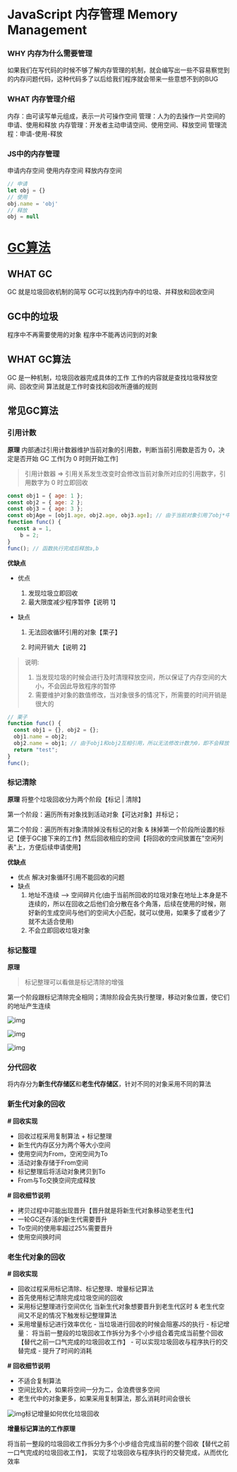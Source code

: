 # JavaScript 内存管理 Memory Management

### WHY 内存为什么需要管理

如果我们在写代码的时候不够了解内存管理的机制，就会编写出一些不容易察觉到的内存问题代码，这种代码多了以后给我们程序就会带来一些意想不到的BUG

### WHAT 内存管理介绍

内存：由可读写单元组成，表示一片可操作空间
管理：人为的去操作一片空间的申请、使用和释放
内存管理：开发者主动申请空间、使用空间、释放空间
管理流程：申请-使用-释放

### JS中的内存管理

申请内存空间
使用内存空间
释放内存空间

```js
// 申请
let obj = {}
// 使用
obj.name = 'obj'
// 释放
obj = null
```

# [GC算法](https://zhuanlan.zhihu.com/p/362348363)

## WHAT GC

GC 就是垃圾回收机制的简写
GC可以找到内存中的垃圾、并释放和回收空间

## GC中的垃圾

程序中不再需要使用的对象
程序中不能再访问到的对象

## WHAT GC算法

GC 是一种机制，垃圾回收器完成具体的工作
工作的内容就是查找垃圾释放空间、回收空间
算法就是工作时查找和回收所遵循的规则

## 常见GC算法

### 引用计数

**原理**
内部通过引用计数器维护当前对象的引用数，判断当前引用数是否为 0，决定是否开始 GC 工作[为 0 时则开始工作]

> 引用计数器 => 引用关系发生改变时会修改当前对象所对应的引用数字，引用数字为 0 时立即回收

```js
const obj1 = { age: 1 };
const obj2 = { age: 2 };
const obj3 = { age: 3 };
const objAge = [obj1.age, obj2.age, obj3.age]; // 由于当前对象引用了obj*中的值，所以obj*引用数字不会变为0，即不会回收
function func() {
  const a = 1,
    b = 2;
}
func(); // 函数执行完成后释放a,b
```

**优缺点**

- 优点

  1. 发现垃圾立即回收
  2. 最大限度减少程序暂停【说明 1】

- 缺点

  1. 无法回收循环引用的对象【栗子】

  2. 时间开销大【说明 2】

> 说明:
>
> 1. 当发现垃圾的时候会进行及时清理释放空间，所以保证了内存空间的大小，不会因此导致程序的暂停
> 2. 需要维护对象的数值修改，当对象很多的情况下，所需要的时间开销是很大的

```js
// 栗子
function func() {
  const obj1 = {}, obj2 = {};
  obj1.name = obj2;
  obj2.name = obj1; // 由于obj1和obj2互相引用，所以无法修改计数为0，即不会释放当前空间
  return "test";
}
func();
```

### 标记清除

**原理**
将整个垃圾回收分为两个阶段【标记 | 清除】

第一个阶段：遍历所有对象找到活动对象【可达对象】并标记；

第二个阶段：遍历所有对象清除掉没有标记的对象 & 抹掉第一个阶段所设置的标记【便于GC接下来的工作】然后回收相应的空间【将回收的空间放置在"空闲列表"上，方便后续申请使用】

**优缺点**

- 优点
  解决对象循环引用不能回收的问题
- 缺点
  1. 地址不连续 --> 空间碎片化(由于当前所回收的垃圾对象在地址上本身是不连续的，所以在回收之后他们会分散在各个角落，后续在使用的时候，刚好新的生成空间与他们的空间大小匹配，就可以使用，如果多了或者少了就不太适合使用)
  2. 不会立即回收垃圾对象

### 标记整理

**原理**

> 标记整理可以看做是标记清除的增强

第一个阶段跟标记清除完全相同；清除阶段会先执行整理，移动对象位置，使它们的地址产生连续

![img](https://pic2.zhimg.com/80/v2-ccf9640679ccb0bc4c135ba46024e249_1440w.jpg)

![img](https://pic4.zhimg.com/80/v2-07e466d8d9be64563dd0b6d187e8390f_1440w.jpg)

![img](https://pic4.zhimg.com/80/v2-45adbcccd9bad8fd0a5021f06f706b57_1440w.jpg)

### 分代回收

将内存分为**新生代存储区**和**老生代存储区**，针对不同的对象采用不同的算法

### 新生代对象的回收

**# 回收实现**

- 回收过程采用复制算法 + 标记整理
- 新生代内存区分为两个等大小空间
- 使用空间为From，空闲空间为To
- 活动对象存储于From空间
- 标记整理后将活动对象拷贝到To
- From与To交换空间完成释放

**# 回收细节说明**

- 拷贝过程中可能出现晋升【晋升就是将新生代对象移动至老生代】
- 一轮GC还存活的新生代需要晋升
- To空间的使用率超过25%需要晋升
- 使用空间换时间

### 老生代对象的回收

**# 回收实现**

- 回收过程采用标记清除、标记整理、增量标记算法
- 首先使用标记清除完成垃圾空间的回收
- 采用标记整理进行空间优化
  当新生代对象想要晋升到老生代区时 & 老生代空间又不足的情况下触发标记整理算法
- 采用增量标记进行效率优化
  \- 当垃圾进行回收的时候会阻塞JS的执行
  \- 标记增量： 将当前一整段的垃圾回收工作拆分为多个小步组合着完成当前整个回收【替代之前一口气完成的垃圾回收工作】
  \- 可以实现垃圾回收与程序执行的交替完成
  \- 提升了时间的消耗

**# 回收细节说明**

- 不适合复制算法
- 空间比较大，如果将空间一分为二，会浪费很多空间
- 老生代中的对象更多，如果采用复制算法，那么消耗时间会很长

![img](https://pic1.zhimg.com/80/v2-944652df518759c30219c4eae5583320_720w.jpg)标记增量如何优化垃圾回收

**增量标记算法的工作原理**

将当前一整段的垃圾回收工作拆分为多个小步组合完成当前的整个回收【替代之前一口气完成的垃圾回收工作】， 实现了垃圾回收与程序执行的交替完成，从而优化效率
